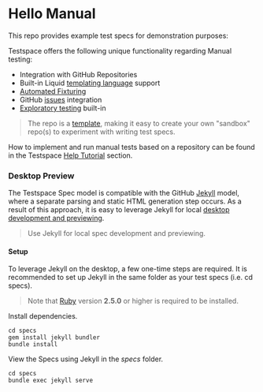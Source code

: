 # Hello Manual
This repo provides example test specs for demonstration purposes: 

Testspace offers the following unique functionality regarding Manual testing:

- Integration with GitHub Repositories
- Built-in Liquid [templating language](https://help.testspace.com/manual/implementation-spec#template-language) support
- [Automated Fixturing](https://help.testspace.com/manual/implementation-automation)
- GitHub [issues](https://help.testspace.com/manual/execution-session#issues) integration
- [Exploratory testing](https://help.testspace.com/manual/execution-session#exploratory) built-in

> The repo is a [template](https://docs.github.com/en/github/creating-cloning-and-archiving-repositories/creating-a-repository-on-github/creating-a-repository-from-a-template), making it easy to create your own "sandbox" repo(s) to experiment with writing test specs.

How to implement and run manual tests based on a repository can be found in the Testspace [Help Tutorial](https://help.testspace.com/tutorial/setup) section.

### Desktop Preview
The Testspace Spec model is compatible with the GitHub [Jekyll](https://jekyllrb.com/) model, where a separate parsing and static HTML generation step occurs. As a result of this approach, it is easy to leverage Jekyll for local [desktop development and previewing](https://help.testspace.com/manual/desktop-preview).

> Use Jekyll for local spec development and previewing.


#### Setup
To leverage Jekyll on the desktop, a few one-time steps are required. It is recommended to set up Jekyll in the same folder as your test specs (i.e. cd specs).

> Note that [Ruby](https://www.ruby-lang.org/en/downloads/) version **2.5.0** or higher is required to be installed.

Install dependencies.

```
cd specs
gem install jekyll bundler
bundle install
```

View the Specs using Jekyll in the *specs* folder.

```
cd specs
bundle exec jekyll serve 
```
